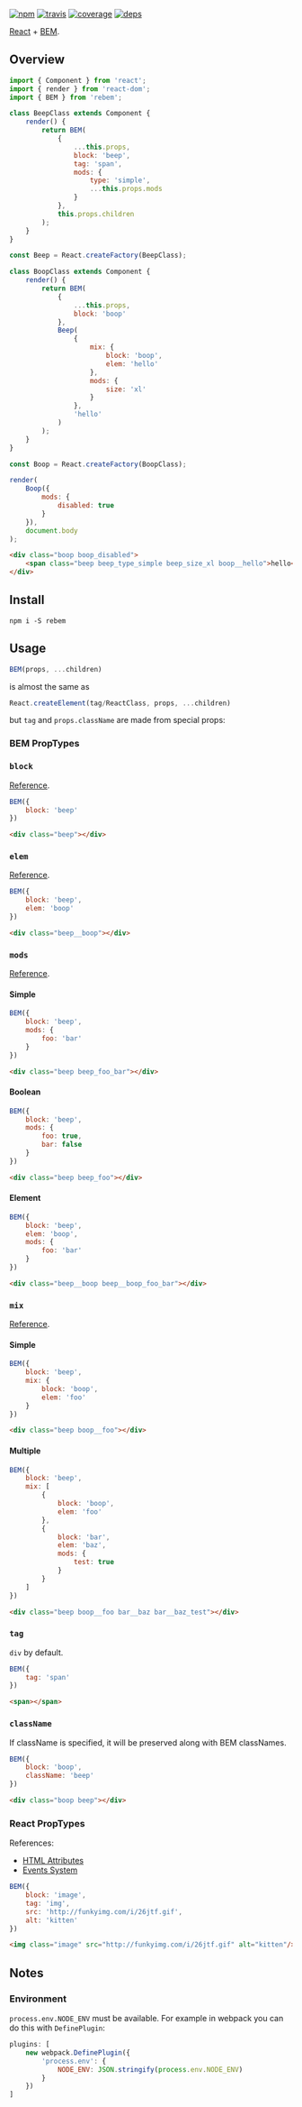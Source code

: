 [![npm](https://img.shields.io/npm/v/rebem.svg?style=flat-square)](https://www.npmjs.com/package/rebem)
[![travis](http://img.shields.io/travis/rebem/rebem.svg?style=flat-square)](https://travis-ci.org/rebem/rebem)
[![coverage](https://img.shields.io/codecov/c/github/rebem/rebem.svg?style=flat-square)](https://codecov.io/github/rebem/rebem)
[![deps](https://img.shields.io/gemnasium/rebem/rebem.svg?style=flat-square)](https://gemnasium.com/rebem/rebem)

[React](https://facebook.github.io/react/) + [BEM](http://getbem.com/).

## Overview

```js
import { Component } from 'react';
import { render } from 'react-dom';
import { BEM } from 'rebem';

class BeepClass extends Component {
    render() {
        return BEM(
            {
                ...this.props,
                block: 'beep',
                tag: 'span',
                mods: {
                    type: 'simple',
                    ...this.props.mods
                }
            },
            this.props.children
        );
    }
}

const Beep = React.createFactory(BeepClass);

class BoopClass extends Component {
    render() {
        return BEM(
            {
                ...this.props,
                block: 'boop'
            },
            Beep(
                {
                    mix: {
                        block: 'boop',
                        elem: 'hello'
                    },
                    mods: {
                        size: 'xl'
                    }
                },
                'hello'
            )
        );
    }
}

const Boop = React.createFactory(BoopClass);

render(
    Boop({
        mods: {
            disabled: true
        }
    }),
    document.body
);
```

```html
<div class="boop boop_disabled">
    <span class="beep beep_type_simple beep_size_xl boop__hello">hello</div>
</div>
```

## Install

```
npm i -S rebem
```

## Usage

```js
BEM(props, ...children)
```

is almost the same as

```js
React.createElement(tag/ReactClass, props, ...children)
```

but `tag` and `props.className` are made from special props:

### BEM PropTypes

### `block`

[Reference](https://en.bem.info/method/key-concepts/#block).

```js
BEM({
    block: 'beep'
})
```

```html
<div class="beep"></div>
```

### `elem`

[Reference](https://en.bem.info/method/key-concepts/#element).

```js
BEM({
    block: 'beep',
    elem: 'boop'
})
```

```html
<div class="beep__boop"></div>
```

### `mods`

[Reference](https://en.bem.info/method/key-concepts/#modifier).

#### Simple

```js
BEM({
    block: 'beep',
    mods: {
        foo: 'bar'
    }
})
```

```html
<div class="beep beep_foo_bar"></div>
```

#### Boolean

```js
BEM({
    block: 'beep',
    mods: {
        foo: true,
        bar: false
    }
})
```

```html
<div class="beep beep_foo"></div>
```

#### Element

```js
BEM({
    block: 'beep',
    elem: 'boop',
    mods: {
        foo: 'bar'
    }
})
```

```html
<div class="beep__boop beep__boop_foo_bar"></div>
```

### `mix`

[Reference](https://en.bem.info/method/key-concepts/#mix).

#### Simple

```js
BEM({
    block: 'beep',
    mix: {
        block: 'boop',
        elem: 'foo'
    }
})
```

```html
<div class="beep boop__foo"></div>
```

#### Multiple

```js
BEM({
    block: 'beep',
    mix: [
        {
            block: 'boop',
            elem: 'foo'
        },
        {
            block: 'bar',
            elem: 'baz',
            mods: {
                test: true
            }
        }
    ]
})
```

```html
<div class="beep boop__foo bar__baz bar__baz_test"></div>
```

### `tag`

`div` by default.

```js
BEM({
    tag: 'span'
})
```

```html
<span></span>
```

### `className`

If className is specified, it will be preserved along with BEM classNames.

```js
BEM({
    block: 'boop',
    className: 'beep'
})
```

```html
<div class="boop beep"></div>
```

### React PropTypes

References:
* [HTML Attributes](https://facebook.github.io/react/docs/tags-and-attributes.html#html-attributes)
* [Events System](https://facebook.github.io/react/docs/events.html)

```js
BEM({
    block: 'image',
    tag: 'img',
    src: 'http://funkyimg.com/i/26jtf.gif',
    alt: 'kitten'
})
```

```html
<img class="image" src="http://funkyimg.com/i/26jtf.gif" alt="kitten"/>
```

## Notes

### Environment

`process.env.NODE_ENV` must be available. For example in webpack you can do this with `DefinePlugin`:

```js
plugins: [
    new webpack.DefinePlugin({
        'process.env': {
            NODE_ENV: JSON.stringify(process.env.NODE_ENV)
        }
    })
]
```
